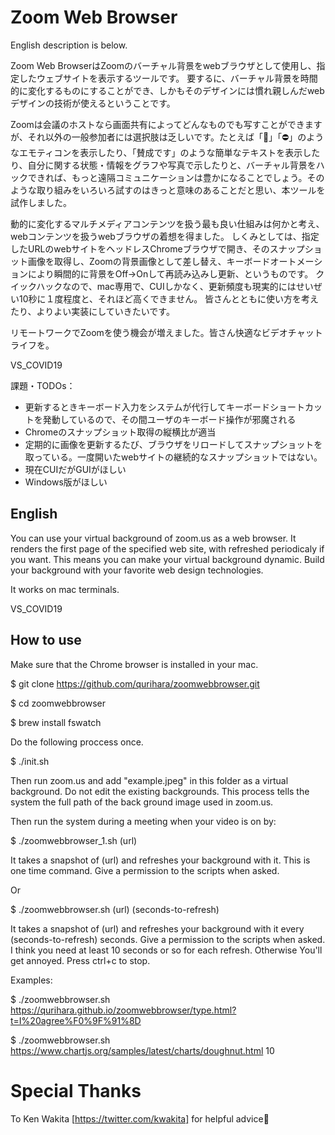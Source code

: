 # Zoom Web Browser

English description is below.

Zoom Web BrowserはZoomのバーチャル背景をwebブラウザとして使用し、指定したウェブサイトを表示するツールです。
要するに、バーチャル背景を時間的に変化するものにすることができ、しかもそのデザインには慣れ親しんだwebデザインの技術が使えるということです。

Zoomは会議のホストなら画面共有によってどんなものでも写すことができますが、それ以外の一般参加者には選択肢は乏しいです。たとえば「🙂」「⛔️」のようなエモティコンを表示したり、「賛成です」のような簡単なテキストを表示したり、自分に関する状態・情報をグラフや写真で示したりと、バーチャル背景をハックできれば、もっと遠隔コミュニケーションは豊かになることでしょう。そのような取り組みをいろいろ試すのはきっと意味のあることだと思い、本ツールを試作しました。

動的に変化するマルチメディアコンテンツを扱う最も良い仕組みは何かと考え、webコンテンツを扱うwebブラウザの着想を得ました。
しくみとしては、指定したURLのwebサイトをヘッドレスChromeブラウザで開き、そのスナップショット画像を取得し、Zoomの背景画像として差し替え、キーボードオートメーションにより瞬間的に背景をOff→Onして再読み込みし更新、というものです。
クイックハックなので、mac専用で、CUIしかなく、更新頻度も現実的にはせいぜい10秒に１度程度と、それほど高くできません。
皆さんとともに使い方を考えたり、よりよい実装にしていきたいです。

リモートワークでZoomを使う機会が増えました。皆さん快適なビデオチャットライフを。

VS_COVID19

課題・TODOs：
* 更新するときキーボード入力をシステムが代行してキーボードショートカットを発動しているので、その間ユーザのキーボード操作が邪魔される
* Chromeのスナップショット取得の縦横比が適当
* 定期的に画像を更新するたび、ブラウザをリロードしてスナップショットを取っている。一度開いたwebサイトの継続的なスナップショットではない。
* 現在CUIだがGUIがほしい
* Windows版がほしい

## English

You can use your virtual background of zoom.us as a web browser.
It renders the first page of the specified web site, with refreshed periodicaly if you want.
This means you can make your virtual background dynamic. Build your background with your favorite web design technologies.

It works on mac terminals.

VS_COVID19

## How to use

Make sure that the Chrome browser is installed in your mac.

$ git clone https://github.com/qurihara/zoomwebbrowser.git

$ cd zoomwebbrowser

$ brew install fswatch

Do the following proccess once.

$ ./init.sh

Then run zoom.us and add "example.jpeg" in this folder as a virtual background. Do not edit the existing backgrounds.
This process tells the system the full path of the back ground image used in zoom.us.

Then run the system during a meeting when your video is on by:

$ ./zoomwebbrowser_1.sh (url)

It takes a snapshot of (url) and refreshes your background with it. This is one time command.
Give a permission to the scripts when asked.

Or

$ ./zoomwebbrowser.sh (url) (seconds-to-refresh)

It takes a snapshot of (url) and refreshes your background with it every (seconds-to-refresh) seconds.
Give a permission to the scripts when asked.
I think you need at least 10 seconds or so for each refresh. Otherwise You'll get annoyed.
Press ctrl+c to stop.

Examples:

$ ./zoomwebbrowser.sh https://qurihara.github.io/zoomwebbrowser/type.html?t=I%20agree%F0%9F%91%8D

$ ./zoomwebbrowser.sh https://www.chartjs.org/samples/latest/charts/doughnut.html 10

# Special Thanks

To Ken Wakita [https://twitter.com/kwakita] for helpful advice🙂
